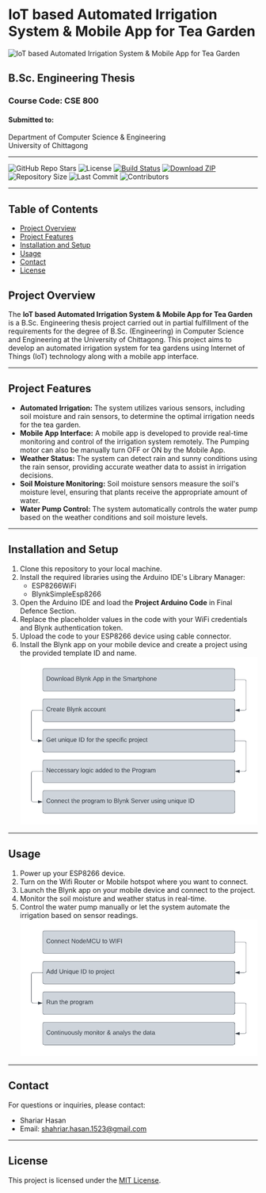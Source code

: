# IoT based Automated Irrigation System & Mobile App for Tea Garden

![IoT based Automated Irrigation System & Mobile App for Tea Garden](./cover.png)

## B.Sc. Engineering Thesis

### Course Code: CSE 800

#### Submitted to:

Department of Computer Science & Engineering  
University of Chittagong

---

![GitHub Repo Stars](https://img.shields.io/github/stars/Shariar-Hasan/IoT-based-Automated-Irrigation-System.svg?style=social)
![License](https://img.shields.io/badge/license-MIT-blue.svg)
[![Build Status](https://travis-ci.com/Shariar-Hasan/IoT-based-Automated-Irrigation-System.svg?branch=master)](https://travis-ci.com/Shariar-Hasan/IoT-based-Automated-Irrigation-System)
[![Download ZIP](https://img.shields.io/badge/Download-ZIP-brightgreen.svg)](https://codeload.github.com/Shariar-Hasan/IoT-based-Automated-Irrigation-System/zip/refs/heads/main)
![Repository Size](https://img.shields.io/github/repo-size/Shariar-Hasan/IoT-based-Automated-Irrigation-System)
![Last Commit](https://img.shields.io/github/last-commit/Shariar-Hasan/IoT-based-Automated-Irrigation-System)
![Contributors](https://img.shields.io/github/contributors/Shariar-Hasan/IoT-based-Automated-Irrigation-System)

---

## Table of Contents

- [Project Overview](#project-overview)
- [Project Features](#project-features)
- [Installation and Setup](#installation-and-setup)
- [Usage](#usage)
- [Contact](#contact)
- [License](#license)

## Project Overview

The **IoT based Automated Irrigation System & Mobile App for Tea Garden** is a B.Sc. Engineering thesis project carried out in partial fulfillment of the requirements for the degree of B.Sc. (Engineering) in Computer Science and Engineering at the University of Chittagong. This project aims to develop an automated irrigation system for tea gardens using Internet of Things (IoT) technology along with a mobile app interface.

---

## Project Features

- **Automated Irrigation:** The system utilizes various sensors, including soil moisture and rain sensors, to determine the optimal irrigation needs for the tea garden.
- **Mobile App Interface:** A mobile app is developed to provide real-time monitoring and control of the irrigation system remotely. The Pumping motor can also be manually turn OFF or ON by the Mobile App.
- **Weather Status:** The system can detect rain and sunny conditions using the rain sensor, providing accurate weather data to assist in irrigation decisions.
- **Soil Moisture Monitoring:** Soil moisture sensors measure the soil's moisture level, ensuring that plants receive the appropriate amount of water.
- **Water Pump Control:** The system automatically controls the water pump based on the weather conditions and soil moisture levels.

---

## Installation and Setup

1. Clone this repository to your local machine.
2. Install the required libraries using the Arduino IDE's Library Manager:
   - ESP8266WiFi
   - BlynkSimpleEsp8266
3. Open the Arduino IDE and load the **Project Arduino Code** in Final Defence Section.
4. Replace the placeholder values in the code with your WiFi credentials and Blynk authentication token.
5. Upload the code to your ESP8266 device using cable connector.
6. Install the Blynk app on your mobile device and create a project using the provided template ID and name.
   ![Setup](./Final%20Defence/Assets/Overview%201.png)

---

## Usage

1. Power up your ESP8266 device.
2. Turn on the Wifi Router or Mobile hotspot where you want to connect.
3. Launch the Blynk app on your mobile device and connect to the project.
4. Monitor the soil moisture and weather status in real-time.
5. Control the water pump manually or let the system automate the irrigation based on sensor readings.
   ![Usage](./Final%20Defence/Assets/Overview%202.png)

---

## Contact

For questions or inquiries, please contact:

- Shariar Hasan
- Email: shahriar.hasan.1523@gmail.com

---

## License

This project is licensed under the [MIT License](LICENSE).
